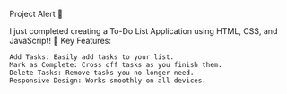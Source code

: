Project Alert 🚀

I just completed creating a To-Do List Application using HTML, CSS, and JavaScript! 🎉
Key Features:

    Add Tasks: Easily add tasks to your list.
    Mark as Complete: Cross off tasks as you finish them.
    Delete Tasks: Remove tasks you no longer need.
    Responsive Design: Works smoothly on all devices.
